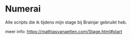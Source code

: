 # Numerai

Alle scripts die ik tijdens mijn stage bij Brainjar gebruikt heb.

meer info: https://mathiasvanaelten.com/Stage.html#start
